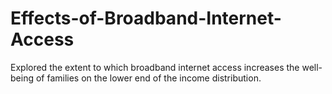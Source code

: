 # Effects-of-Broadband-Internet-Access
Explored the extent to which broadband internet access increases the well-being of families on the lower end of the income distribution.

